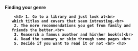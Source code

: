 <strong>Finding your genre <strong> <br>
        
        <h3> 1. Go to a library and just look at<br>
       which titles and covers that seem intresting.<br>
        2. The more recommendations you get from family and
       friends the better.<br>
        3. Reaserch a famous auother and his\her book(s)<br>
        4. Read the summary or skim through some pages <br>
        5. Decide if you want to read it or not <br> <h3>
       
